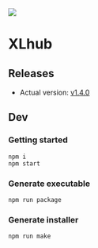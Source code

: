<img src="https://github.com/roquef/XLhub/blob/main/v140.png?raw=true"/>

# XLhub
## Releases
- Actual version: [v1.4.0](https://github.com/roquef/XLhub/releases/download/v1.4.0/XLhub-1.4.0.zip)

## Dev

### Getting started
```
npm i
npm start
```

### Generate executable
```
npm run package
```

### Generate installer
```
npm run make
```

